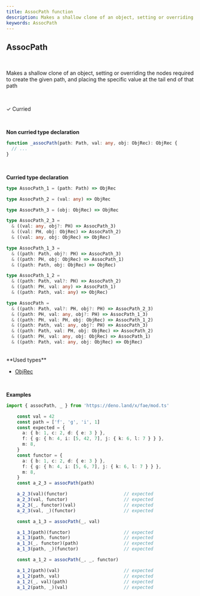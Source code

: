 ```yaml
---
title: AssocPath function
description: Makes a shallow clone of an object, setting or overriding the nodes required to create the given path, and placing the specific value at the tail end of that path
keywords: AssocPath
---
```


## AssocPath
<br>

Makes a shallow clone of an object, setting or overriding the nodes required to create the given path, and placing the specific value at the tail end of that path

<br>

&check; Curried

<br>

**Non curried type declaration**
```typescript
function _assocPath(path: Path, val: any, obj: ObjRec): ObjRec {
  // ...
}
```
<br>

**Curried type declaration**

```typescript
type AssocPath_1 = (path: Path) => ObjRec

type AssocPath_2 = (val: any) => ObjRec

type AssocPath_3 = (obj: ObjRec) => ObjRec

type AssocPath_2_3 =
  & ((val: any, obj?: PH) => AssocPath_3)
  & ((val: PH, obj: ObjRec) => AssocPath_2)
  & ((val: any, obj: ObjRec) => ObjRec)

type AssocPath_1_3 =
  & ((path: Path, obj?: PH) => AssocPath_3)
  & ((path: PH, obj: ObjRec) => AssocPath_1)
  & ((path: Path, obj: ObjRec) => ObjRec)

type AssocPath_1_2 =
  & ((path: Path, val?: PH) => AssocPath_2)
  & ((path: PH, val: any) => AssocPath_1)
  & ((path: Path, val: any) => ObjRec)

type AssocPath =
  & ((path: Path, val?: PH, obj?: PH) => AssocPath_2_3)
  & ((path: PH, val: any, obj?: PH) => AssocPath_1_3)
  & ((path: PH, val: PH, obj: ObjRec) => AssocPath_1_2)
  & ((path: Path, val: any, obj?: PH) => AssocPath_3)
  & ((path: Path, val: PH, obj: ObjRec) => AssocPath_2)
  & ((path: PH, val: any, obj: ObjRec) => AssocPath_1)
  & ((path: Path, val: any, obj: ObjRec) => ObjRec)
```

<br>
**Used types**

- [ObjRec](/types/ObjRec)

<br>

**Examples**
```typescript
import { assocPath, _ } from 'https://deno.land/x/fae/mod.ts'

    const val = 42
    const path = ['f', 'g', 'i', 1]
    const expected = {
      a: { b: 1, c: 2, d: { e: 3 } },
      f: { g: { h: 4, i: [5, 42, 7], j: { k: 6, l: 7 } } },
      m: 8,
    }
    const functor = {
      a: { b: 1, c: 2, d: { e: 3 } },
      f: { g: { h: 4, i: [5, 6, 7], j: { k: 6, l: 7 } } },
      m: 8,
    }
    const a_2_3 = assocPath(path)

    a_2_3(val)(functor)                     // expected
    a_2_3(val, functor)                     // expected
    a_2_3(_, functor)(val)                  // expected
    a_2_3(val, _)(functor)                  // expected

    const a_1_3 = assocPath(_, val)

    a_1_3(path)(functor)                    // expected
    a_1_3(path, functor)                    // expected
    a_1_3(_, functor)(path)                 // expected
    a_1_3(path, _)(functor)                 // expected

    const a_1_2 = assocPath(_, _, functor)

    a_1_2(path)(val)                        // expected
    a_1_2(path, val)                        // expected
    a_1_2(_, val)(path)                     // expected
    a_1_2(path, _)(val)                     // expected
```
